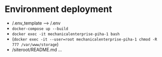 # Environment deployment

- /.env_template --> /.env
- `docker-compose up --build`
- `docker exec -it mechanicalenterprise-piha-1 bash`
- (`docker exec -it --user=root mechanicalenterprise-piha-1 chmod -R 777 /var/www/storage`)
- /siteroot/README.md ...

